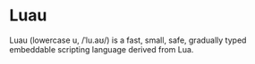 # Luau

Luau (lowercase u, /ˈlu.aʊ/) is a fast, small, safe, gradually typed embeddable scripting language derived from Lua.
